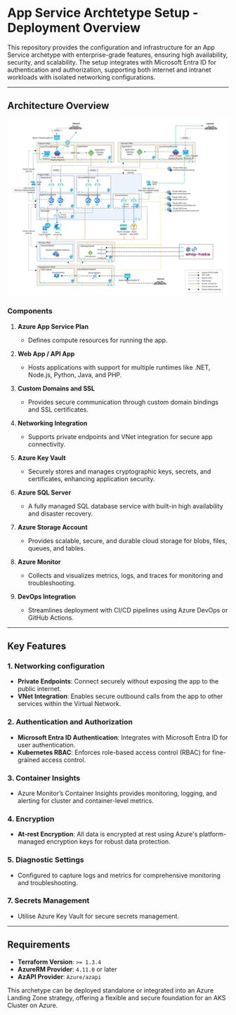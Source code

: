 # App Service Archtetype Setup - Deployment Overview

This repository provides the configuration and infrastructure for an App Service archetype with enterprise-grade features, ensuring high availability, security, and scalability. The setup integrates with Microsoft Entra ID for authentication and authorization, supporting both internet and intranet workloads with isolated networking configurations.

---

## **Architecture Overview**

![Architecture Overview](./images/appservice.png "This is an image")

### **Components**

1. **Azure App Service Plan**  
   - Defines compute resources for running the app.  

2. **Web App / API App**  
   - Hosts applications with support for multiple runtimes like .NET, Node.js, Python, Java, and PHP.  

3. **Custom Domains and SSL**  
   - Provides secure communication through custom domain bindings and SSL certificates.  

4. **Networking Integration**  
   - Supports private endpoints and VNet integration for secure app connectivity.  

5. **Azure Key Vault**
   - Securely stores and manages cryptographic keys, secrets, and certificates, enhancing application security.

6. **Azure SQL Server**
   - A fully managed SQL database service with built-in high availability and disaster recovery.

7. **Azure Storage Account**
   - Provides scalable, secure, and durable cloud storage for blobs, files, queues, and tables.

8. **Azure Monitor**
   - Collects and visualizes metrics, logs, and traces for monitoring and troubleshooting.

9. **DevOps Integration**
    - Streamlines deployment with CI/CD pipelines using Azure DevOps or GitHub Actions.

---

## Key Features

### 1. **Networking configuration**  
   - **Private Endpoints**: Connect securely without exposing the app to the public internet.  
   - **VNet Integration**: Enables secure outbound calls from the app to other services within the Virtual Network. 

### 2. **Authentication and Authorization**
   - **Microsoft Entra ID Authentication**: Integrates with Microsoft Entra ID for user authentication.
   - **Kubernetes RBAC**: Enforces role-based access control (RBAC) for fine-grained access control.

### 3. **Container Insights**
   - Azure Monitor’s Container Insights provides monitoring, logging, and alerting for cluster and container-level metrics.

### 4. **Encryption**
   - **At-rest Encryption**: All data is encrypted at rest using Azure's platform-managed encryption keys for robust data protection.

### 5. **Diagnostic Settings**
   - Configured to capture logs and metrics for comprehensive monitoring and troubleshooting.

### 7. **Secrets Management**
   - Utilise Azure Key Vault for secure secrets management.

---

## **Requirements**

- **Terraform Version**: `>= 1.3.4`
- **AzureRM Provider**: `4.11.0` or later
- **AzAPI Provider**: `Azure/azapi`

This archetype can be deployed standalone or integrated into an Azure Landing Zone strategy, offering a flexible and secure foundation for an AKS Cluster on Azure.

